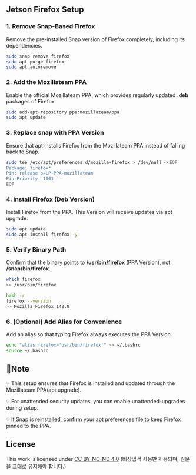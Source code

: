 ## Jetson Firefox Setup


### 1. Remove Snap-Based Firefox
Remove the pre-installed Snap version of Firefox completely, including its dependencies.
```bash
sudo snap remove firefox
sudo apt purge firefox
sudo apt autoremove
```

### 2. Add the Mozillateam PPA
Enable the official Mozillateam PPA, which provides regularly updated **.deb** packages of Firefox.
```bash
sudo add-apt-repository ppa:mozillateam/ppa
sudo apt update
```

### 3. Replace snap with PPA Version
Ensure that apt installs Firefox from the Mozillateam PPA instead of falling back to Snap.
```bash
sudo tee /etc/apt/preferences.d/mozilla-firefox > /dev/null <<EOF
Package: firefox*
Pin: release o=LP-PPA-mozillateam
Pin-Priority: 1001
EOF
```

### 4. Install Firefox (Deb Version)
Install Firefox from the PPA. This Version will receive updates via apt upgrade.
```bash
sudo apt update
sudo apt install firefox -y
```

### 5. Verify Binary Path
Confirm that the binary points to **/usr/bin/firefox** (PPA Version), not **/snap/bin/firefox**.
```bash
which firefox
>> /usr/bin/firefox

hash -r
firefox --version
>> Mozilla Firefox 142.0
```

### 6. (Optional) Add Alias for Convenience
Add an alias so that typing Firefox always executes the PPA Version.
```bash
echo "alias firefox='usr/bin/firefox'" >> ~/.bashrc
source ~/.bashrc
```

## 📌Note
💡 This setup ensures that Firefox is installed and updated through the Mozillateam PPA(apt upgrade).

💡 For unattended security updates, you can enable unattended-upgrades during setup.

💡 If Snap is reinstalled, confirm your apt preferences file to keep Firefox pinned to the PPA.

## License
This work is licensed under [CC BY-NC-ND 4.0](./LICENSE) 
(비상업적 사용만 허용되며, 원문을 그대로 유지해야 합니다.)
